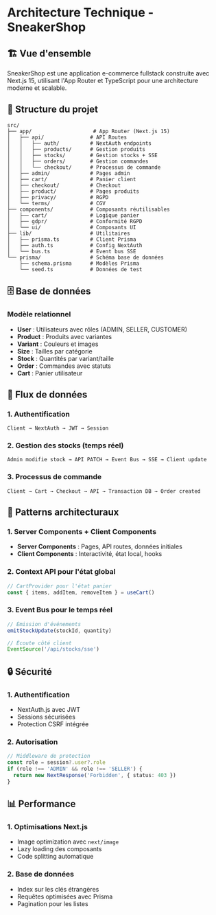# Architecture Technique - SneakerShop

## 🏗️ Vue d'ensemble

SneakerShop est une application e-commerce fullstack construite avec Next.js 15, utilisant l'App Router et TypeScript pour une architecture moderne et scalable.

## 📁 Structure du projet

```
src/
├── app/                    # App Router (Next.js 15)
│   ├── api/               # API Routes
│   │   ├── auth/          # NextAuth endpoints
│   │   ├── products/      # Gestion produits
│   │   ├── stocks/        # Gestion stocks + SSE
│   │   ├── orders/        # Gestion commandes
│   │   └── checkout/      # Processus de commande
│   ├── admin/             # Pages admin
│   ├── cart/              # Panier client
│   ├── checkout/          # Checkout
│   ├── product/           # Pages produits
│   ├── privacy/           # RGPD
│   └── terms/             # CGV
├── components/            # Composants réutilisables
│   ├── cart/              # Logique panier
│   ├── gdpr/              # Conformité RGPD
│   └── ui/                # Composants UI
├── lib/                   # Utilitaires
│   ├── prisma.ts          # Client Prisma
│   ├── auth.ts            # Config NextAuth
│   └── bus.ts             # Event bus SSE
└── prisma/                # Schéma base de données
    ├── schema.prisma      # Modèles Prisma
    └── seed.ts            # Données de test
```

## 🗄️ Base de données

### Modèle relationnel

- **User** : Utilisateurs avec rôles (ADMIN, SELLER, CUSTOMER)
- **Product** : Produits avec variantes
- **Variant** : Couleurs et images
- **Size** : Tailles par catégorie
- **Stock** : Quantités par variant/taille
- **Order** : Commandes avec statuts
- **Cart** : Panier utilisateur

## 🔄 Flux de données

### 1. Authentification
```
Client → NextAuth → JWT → Session
```

### 2. Gestion des stocks (temps réel)
```
Admin modifie stock → API PATCH → Event Bus → SSE → Client update
```

### 3. Processus de commande
```
Client → Cart → Checkout → API → Transaction DB → Order created
```

## 🎯 Patterns architecturaux

### 1. Server Components + Client Components
- **Server Components** : Pages, API routes, données initiales
- **Client Components** : Interactivité, état local, hooks

### 2. Context API pour l'état global
```typescript
// CartProvider pour l'état panier
const { items, addItem, removeItem } = useCart()
```

### 3. Event Bus pour le temps réel
```typescript
// Émission d'événements
emitStockUpdate(stockId, quantity)

// Écoute côté client
EventSource('/api/stocks/sse')
```

## 🔒 Sécurité

### 1. Authentification
- NextAuth.js avec JWT
- Sessions sécurisées
- Protection CSRF intégrée

### 2. Autorisation
```typescript
// Middleware de protection
const role = session?.user?.role
if (role !== 'ADMIN' && role !== 'SELLER') {
  return new NextResponse('Forbidden', { status: 403 })
}
```

## 📊 Performance

### 1. Optimisations Next.js
- Image optimization avec `next/image`
- Lazy loading des composants
- Code splitting automatique

### 2. Base de données
- Index sur les clés étrangères
- Requêtes optimisées avec Prisma
- Pagination pour les listes
